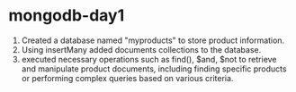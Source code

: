 # mongodb-day1 ##

1. Created a database named "myproducts" to store product information.
2. Using insertMany added documents collections to the database.
3. executed necessary operations such as find(), $and, $not to retrieve and manipulate product documents, including finding specific products or performing complex queries based on various criteria.
